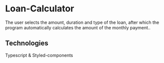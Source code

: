 # Loan-Calculator
The user selects the amount, duration and type of the loan, after which the program automatically calculates the amount of the monthly payment..

## Technologies
Typescript & Styled-components
